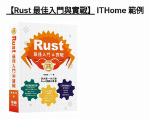 ## [【Rust 最佳入門與實戰】](https://www.tenlong.com.tw/products/9786267383957?list_name=b-r7-zh_tw) ITHome 範例
<a href="https://www.tenlong.com.tw/products/9786267383957?list_name=b-r7-zh_tw"><img src="cover_small.jpg" alt="drawing" width="200"/></a>
